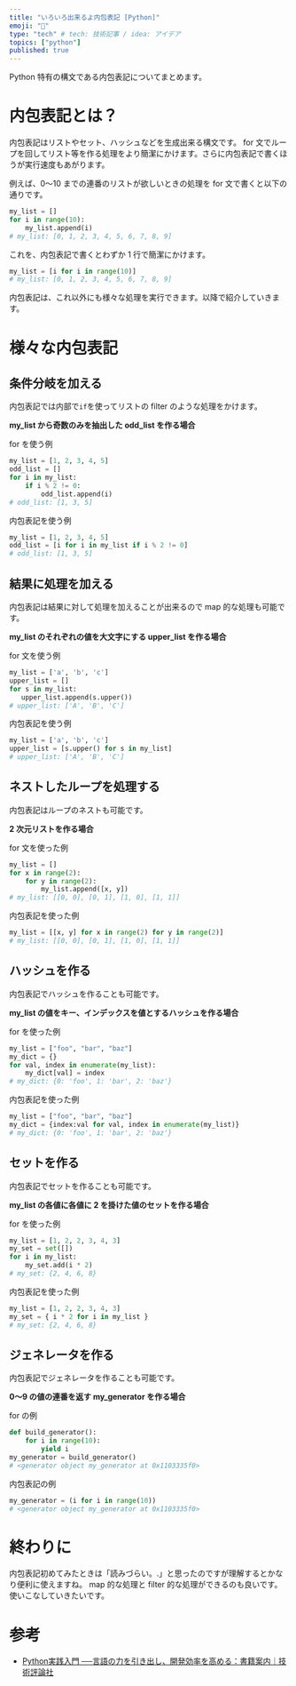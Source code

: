 ```yaml
---
title: "いろいろ出来るよ内包表記 [Python]"
emoji: "🥟"
type: "tech" # tech: 技術記事 / idea: アイデア
topics: ["python"]
published: true
---
```


Python 特有の構文である内包表記についてまとめます。

# 内包表記とは？
内包表記はリストやセット、ハッシュなどを生成出来る構文です。
for 文でループを回してリスト等を作る処理をより簡潔にかけます。さらに内包表記で書くほうが実行速度もあがります。

例えば、0〜10 までの連番のリストが欲しいときの処理を for 文で書くと以下の通りです。

```python
my_list = []
for i in range(10):
    my_list.append(i)
# my_list: [0, 1, 2, 3, 4, 5, 6, 7, 8, 9]
```

これを、内包表記で書くとわずか 1 行で簡潔にかけます。

```python
my_list = [i for i in range(10)]
# my_list: [0, 1, 2, 3, 4, 5, 6, 7, 8, 9]
```


内包表記は、これ以外にも様々な処理を実行できます。以降で紹介していきます。

# 様々な内包表記

## 条件分岐を加える
内包表記では内部で`if`を使ってリストの filter のような処理をかけます。

**my_list から奇数のみを抽出した odd_list を作る場合**

for を使う例

```python
my_list = [1, 2, 3, 4, 5]
odd_list = []
for i in my_list:
    if i % 2 != 0:
        odd_list.append(i)
# odd_list: [1, 3, 5]
```

内包表記を使う例

```python
my_list = [1, 2, 3, 4, 5]
odd_list = [i for i in my_list if i % 2 != 0]
# odd_list: [1, 3, 5]
```

## 結果に処理を加える
内包表記は結果に対して処理を加えることが出来るので map 的な処理も可能です。

**my_list のそれぞれの値を大文字にする upper_list を作る場合**

for 文を使う例

```python
my_list = ['a', 'b', 'c']
upper_list = []
for s in my_list:
   upper_list.append(s.upper())
# upper_list: ['A', 'B', 'C']
```

内包表記を使う例

```python
my_list = ['a', 'b', 'c']
upper_list = [s.upper() for s in my_list]
# upper_list: ['A', 'B', 'C']
```

## ネストしたループを処理する
内包表記はループのネストも可能です。

**2 次元リストを作る場合**

for 文を使った例

```python
my_list = []
for x in range(2):
    for y in range(2):
        my_list.append([x, y])
# my_list: [[0, 0], [0, 1], [1, 0], [1, 1]]
```

内包表記を使った例

```python
my_list = [[x, y] for x in range(2) for y in range(2)]
# my_list: [[0, 0], [0, 1], [1, 0], [1, 1]]
```

## ハッシュを作る
内包表記でハッシュを作ることも可能です。

**my_list の値をキー、インデックスを値とするハッシュを作る場合**

for を使った例

```python
my_list = ["foo", "bar", "baz"]
my_dict = {}
for val, index in enumerate(my_list):
    my_dict[val] = index
# my_dict: {0: 'foo', 1: 'bar', 2: 'baz'}
```

内包表記を使った例

```python
my_list = ["foo", "bar", "baz"]
my_dict = {index:val for val, index in enumerate(my_list)}
# my_dict: {0: 'foo', 1: 'bar', 2: 'baz'}
```

## セットを作る
内包表記でセットを作ることも可能です。

**my_list の各値に各値に 2 を掛けた値のセットを作る場合**

for を使った例

```python
my_list = [1, 2, 2, 3, 4, 3]
my_set = set([])
for i in my_list:
    my_set.add(i * 2)
# my_set: {2, 4, 6, 8}
```

内包表記を使った例

```python
my_list = [1, 2, 2, 3, 4, 3]
my_set = { i * 2 for i in my_list }
# my_set: {2, 4, 6, 8}
```

## ジェネレータを作る
内包表記でジェネレータを作ることも可能です。

**0〜9 の値の連番を返す my_generator を作る場合**

for の例

```python
def build_generator():
    for i in range(10):
        yield i
my_generator = build_generator()
# <generator object my_generator at 0x1103335f0>
```

内包表記の例

```python
my_generator = (i for i in range(10))
# <generator object my_generator at 0x1103335f0>
```

# 終わりに
内包表記初めてみたときは「読みづらい。.」と思ったのですが理解するとかなり便利に使えますね。
map 的な処理と filter 的な処理ができるのも良いです。使いこなしていきたいです。

# 参考

- [Python実践入門 ──言語の力を引き出し、開発効率を高める：書籍案内｜技術評論社](https://gihyo.jp/book/2020/978-4-297-11111-3)
